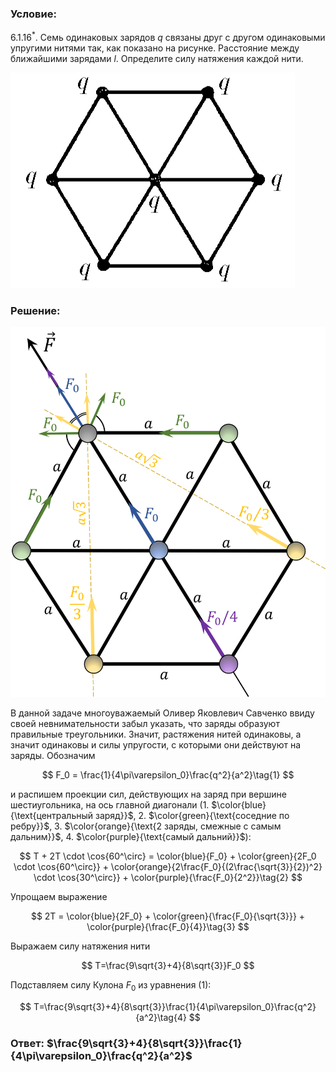 ###  Условие:

$6.1.16^*.$ Семь одинаковых зарядов $q$ связаны друг с другом одинаковыми упругими нитями так, как показано на рисунке. Расстояние между ближайшими зарядами $l$. Определите силу натяжения каждой нити.

![К задаче $6.1.16^*.$|455x345, 35%](../../img/6.1.16/statement.png)

###  Решение:

![Геометрия задачи|1297x1521, 55%](../../img/6.1.16/Picture1.svg)

В данной задаче многоуважаемый Оливер Яковлевич Савченко ввиду своей невнимательности забыл указать, что заряды образуют правильные треугольники. Значит, растяжения нитей одинаковы, а значит одинаковы и силы упругости, с которыми они действуют на заряды. Обозначим

$$
F_0 = \frac{1}{4\pi\varepsilon_0}\frac{q^2}{a^2}\tag{1}
$$

и распишем проекции сил, действующих на заряд при вершине шестиугольника, на ось главной диагонали (1. $\color{blue}{\text{центральный заряд}}$, 2. $\color{green}{\text{соседние по ребру}}$, 3. $\color{orange}{\text{2 заряды, смежные с самым дальним}}$, 4. $\color{purple}{\text{самый дальний}}$):

$$
T + 2T \cdot \cos{60^\circ} = \color{blue}{F_0} + \color{green}{2F_0 \cdot \cos{60^\circ}} + \color{orange}{2\frac{F_0}{(2\frac{\sqrt{3}}{2})^2} \cdot \cos{30^\circ}} + \color{purple}{\frac{F_0}{2^2}}\tag{2}
$$

Упрощаем выражение

$$
2T = \color{blue}{2F_0} + \color{green}{\frac{F_0}{\sqrt{3}}} + \color{purple}{\frac{F_0}{4}}\tag{3}
$$

Выражаем силу натяжения нити

$$
T=\frac{9\sqrt{3}+4}{8\sqrt{3}}F_0
$$

Подставляем силу Кулона $F_0$ из уравнения $(1)$:

$$
T=\frac{9\sqrt{3}+4}{8\sqrt{3}}\frac{1}{4\pi\varepsilon_0}\frac{q^2}{a^2}\tag{4}
$$

###  Ответ: $\frac{9\sqrt{3}+4}{8\sqrt{3}}\frac{1}{4\pi\varepsilon_0}\frac{q^2}{a^2}$